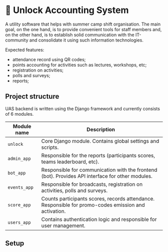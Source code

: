 # 🚀 Unlock Accounting System
A utility software that helps with summer camp shift organisation. 
The main goal, on the one hand, is to provide convenient tools for staff members and, 
on the other hand, is to establish solid communication with the IT-community 
and consolidate it using such information technologies.

Expected features:
- attendance record using QR codes;
- points accounting for activities such as lectures, workshops, etc;
- registration on activities;
- polls and surveys;
- reports;

## Project structure
UAS backend is written using the Django framework and currently consists 
of 6 modules.

| Module name | Description                                                                                         |
|-------------|-----------------------------------------------------------------------------------------------------|
| `unlock`      | Core Django module. Contains global settings and scripts.                                           |
| `admin_app`   | Responsible for the reports (participants scores, teams leaderboard, etc).                          |
| `bot_app`     | Responsible for communication with the frontend (bot). Provides API interface for other modules.    |
| `events_app`  | Responsible for broadcasts, registration on activities, polls and surveys.                          |
| `score_app`   | Counts participants scores, records attendance. Responsible for promo-codes emission and activation. |
| `users_app`   | Contains authentication logic and responsible for user management.                                  |

## Setup


